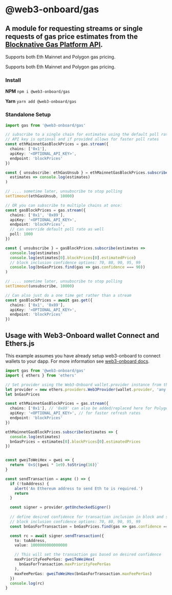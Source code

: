 # @web3-onboard/gas

## A module for requesting streams or single requests of gas price estimates from the [Blocknative Gas Platform API](https://onboard.blocknative.com/docs/packages/gas).

Supports both Eth Mainnet and Polygon gas pricing.

Supports both Eth Mainnet and Polygon gas pricing.

### Install

**NPM**
`npm i @web3-onboard/gas`

**Yarn**
`yarn add @web3-onboard/gas`

### Standalone Setup

```typescript
import gas from '@web3-onboard/gas'

// subscribe to a single chain for estimates using the default poll rate of 5 secs
// API key is optional and if provided allows for faster poll rates
const ethMainnetGasBlockPrices = gas.stream({
  chains: ['0x1'],
  apiKey: '<OPTIONAL_API_KEY>',
  endpoint: 'blockPrices'
})

const { unsubscribe: ethGasUnsub } = ethMainnetGasBlockPrices.subscribe(
  estimates => console.log(estimates)
)

// .... sometime later, unsubscribe to stop polling
setTimeout(ethGasUnsub, 10000)

// OR you can subscribe to multiple chains at once:
const gasBlockPrices = gas.stream({
  chains: ['0x1', '0x89'],
  apiKey: '<OPTIONAL_API_KEY>',
  endpoint: 'blockPrices',
  // can override default poll rate as well
  poll: 1000
})

const { unsubscribe } = gasBlockPrices.subscribe(estimates =>
  console.log(estimates)
  console.log(estimates[0].blockPrices[0].estimatedPrice)
  // block inclusion confidence options: 70, 80, 90, 95, 99
  console.log(bnGasPrices.find(gas => gas.confidence === 90))
)

// .... sometime later, unsubscribe to stop polling
setTimeout(unsubscribe, 10000)

// Can also just do a one time get rather than a stream
const gasBlockPrices = await gas.get({
  chains: ['0x1', '0x89'],
  apiKey: '<OPTIONAL_API_KEY>',
  endpoint: 'blockPrices'
})
```


## Usage with Web3-Onboard wallet Connect and Ethers.js

This example assumes you have already setup web3-onboard to connect wallets to your dapp. 
For more information see [web3-onboard docs](https://onboard.blocknative.com/docs/modules/core#install).
```ts
import gas from '@web3-onboard/gas'
import { ethers } from 'ethers'

// Set provider using the Web3-Onboard wallet.provider instance from the connected wallet
let provider = new ethers.providers.Web3Provider(wallet.provider, 'any')
let bnGasPrices

const ethMainnetGasBlockPrices = gas.stream({
  chains: ['0x1'], // '0x89' can also be added/replaced here for Polygon gas data 
  apiKey: '<OPTIONAL_API_KEY>', // for faster refresh rates
  endpoint: 'blockPrices'
})

ethMainnetGasBlockPrices.subscribe(estimates => {
  console.log(estimates)
  bnGasPrices = estimates[0].blockPrices[0].estimatedPrices
})


const gweiToWeiHex = gwei => {
  return `0x${(gwei * 1e9).toString(16)}`
}

const sendTransaction = async () => {
  if (!toAddress) {
    alert('An Ethereum address to send Eth to is required.')
    return
  }

  const signer = provider.getUncheckedSigner()
  
  // define desired confidence for transaction inclusion in block and set in transaction
  // block inclusion confidence options: 70, 80, 90, 95, 99
  const bnGasForTransaction = bnGasPrices.find(gas => gas.confidence === 90)

  const rc = await signer.sendTransaction({
    to: toAddress,
    value: 1000000000000000

    // This will set the transaction gas based on desired confidence
    maxPriorityFeePerGas: gweiToWeiHex(
      bnGasForTransaction.maxPriorityFeePerGas
    ),
    maxFeePerGas: gweiToWeiHex(bnGasForTransaction.maxFeePerGas)
  })
  console.log(rc)
}
```
